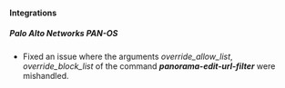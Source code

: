 #### Integrations
##### Palo Alto Networks PAN-OS
- Fixed an issue where the arguments *override_allow_list*, *override_block_list* of the command ***panorama-edit-url-filter*** were mishandled.